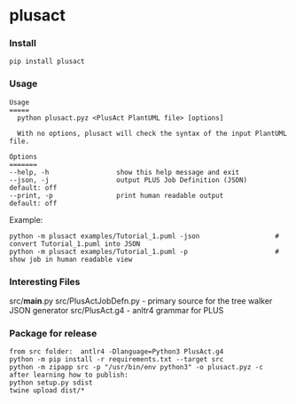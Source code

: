 # plusact

### Install

```
pip install plusact
```

### Usage

```
Usage
=====
  python plusact.pyz <PlusAct PlantUML file> [options]

  With no options, plusact will check the syntax of the input PlantUML file.

Options
=======
--help, -h                 show this help message and exit
--json, -j                 output PLUS Job Definition (JSON)    default: off
--print, -p                print human readable output          default: off
```

Example:

```
python -m plusact examples/Tutorial_1.puml -json                   # convert Tutorial_1.puml into JSON
python -m plusact examples/Tutorial_1.puml -p                      # show job in human readable view
```

### Interesting Files

src/__main__.py
src/PlusActJobDefn.py - primary source for the tree walker JSON generator
src/PlusAct.g4 - anltr4 grammar for PLUS

### Package for release

```
from src folder:  antlr4 -Dlanguage=Python3 PlusAct.g4
python -m pip install -r requirements.txt --target src
python -m zipapp src -p "/usr/bin/env python3" -o plusact.pyz -c
after learning how to publish:
python setup.py sdist
twine upload dist/*
```
